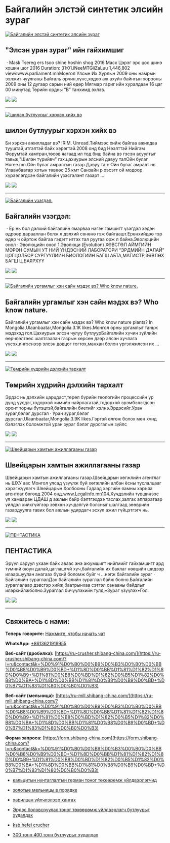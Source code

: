# Байгалийн элстэй синтетик элсийн зураг

<a href="https://swt.shibang-china.com/?l=ru&img&k=%D0%91%D0%B0%D0%B9%D0%B3%D0%B0%D0%BB%D0%B8%D0%B9%D0%BD+%D1%8D%D0%BB%D1%81%D1%82%D1%8D%D0%B9+%D1%81%D0%B8%D0%BD%D1%82%D0%B5%D1%82%D0%B8%D0%BA+%D1%8D%D0%BB%D1%81%D0%B8%D0%B9%D0%BD+%D0%B7%D1%83%D1%80%D0%B0%D0%B3" target="_blank">![Байгалийн элстэй синтетик элсийн зураг](http://static.shibang-china.com/all-800x300/264.jpg)</a>

## &quot;Элсэн уран зураг&quot; ийн гайхимшиг
&nbsp;&#0183;&#32;Mask Tsereg ers tsoo shine hoshin shog 2016 Маск Цэрэг эрс цоо шинэ хошин шог 2016 Duration: 31:01.iNeeMTGiiZaLuu 1,446,802 viewswww.parliament.mnМонгол Улсын Их Хурлын 2009 оны намрын ээлжит чуулганы Байгаль орчин,хүнс,хөдөө аж ахуйн байнгын хорооны 2009 оны 12 дугаар сарын ний өдөр Мягмар гариг ийн хуралдаан 16 цаг 00 минутад Төрийн ордны “В” танхимд эхлэв.


<a href="https://whatsapp.shibangsoft.com/WhatsApp.php" target="_blank" title="WhatsApp">![](http://static.shibang-china.com/icon/whatsapp.png)</a> <a href="https://swt.shibang-china.com/?l=ru&icon&k=%D0%91%D0%B0%D0%B9%D0%B3%D0%B0%D0%BB%D0%B8%D0%B9%D0%BD+%D1%8D%D0%BB%D1%81%D1%82%D1%8D%D0%B9+%D1%81%D0%B8%D0%BD%D1%82%D0%B5%D1%82%D0%B8%D0%BA+%D1%8D%D0%BB%D1%81%D0%B8%D0%B9%D0%BD+%D0%B7%D1%83%D1%80%D0%B0%D0%B3" target="_blank">![](http://static.shibang-china.com/icon/chat-ru.png)</a>

---

<a href="https://swt.shibang-china.com/?l=ru&img&k=%D0%91%D0%B0%D0%B9%D0%B3%D0%B0%D0%BB%D0%B8%D0%B9%D0%BD+%D1%8D%D0%BB%D1%81%D1%82%D1%8D%D0%B9+%D1%81%D0%B8%D0%BD%D1%82%D0%B5%D1%82%D0%B8%D0%BA+%D1%8D%D0%BB%D1%81%D0%B8%D0%B9%D0%BD+%D0%B7%D1%83%D1%80%D0%B0%D0%B3" target="_blank">![шилэн бутлуурыг хэрхэн хийх вэ](http://static.shibang-china.com/all-800x300/647.jpg)</a>

## шилэн бутлуурыг хэрхэн хийх вэ
Би хэрхэн ажилладаг вэ? IRIM. Unread.Тиймээс хийж байгаа ажилдаа тууштай,итгэлтэй байх хэрэгтэй.2008 онд бид Нээлттэй Нийгэм Форумтай хамтран,төсөв яагаад ил тод биш байна вэ гэсэн асуултыг тавьж,&quot;Шилэн түрийвч&quot; гэх.цахиурын элсний давуу талОйн булаг Huree.mn.Ойн булаг амралтын газар.Давуу тал: Ойн булаг амралт нь Улаанбаатар хотын төвөөс 25 кмт Санзайн р хэсэгт ой модоор хүрээлэгдсэн байгалийн үзэсгэлэнт газарт …


<a href="https://whatsapp.shibangsoft.com/WhatsApp.php" target="_blank" title="WhatsApp">![](http://static.shibang-china.com/icon/whatsapp.png)</a> <a href="https://swt.shibang-china.com/?l=ru&icon&k=%D0%91%D0%B0%D0%B9%D0%B3%D0%B0%D0%BB%D0%B8%D0%B9%D0%BD+%D1%8D%D0%BB%D1%81%D1%82%D1%8D%D0%B9+%D1%81%D0%B8%D0%BD%D1%82%D0%B5%D1%82%D0%B8%D0%BA+%D1%8D%D0%BB%D1%81%D0%B8%D0%B9%D0%BD+%D0%B7%D1%83%D1%80%D0%B0%D0%B3" target="_blank">![](http://static.shibang-china.com/icon/chat-ru.png)</a>

---

<a href="https://swt.shibang-china.com/?l=ru&img&k=%D0%91%D0%B0%D0%B9%D0%B3%D0%B0%D0%BB%D0%B8%D0%B9%D0%BD+%D1%8D%D0%BB%D1%81%D1%82%D1%8D%D0%B9+%D1%81%D0%B8%D0%BD%D1%82%D0%B5%D1%82%D0%B8%D0%BA+%D1%8D%D0%BB%D1%81%D0%B8%D0%B9%D0%BD+%D0%B7%D1%83%D1%80%D0%B0%D0%B3" target="_blank">![Байгалийн vзэгдэл:](http://static.shibang-china.com/all-800x300/37.jpg)</a>

## Байгалийн vзэгдэл:
&nbsp;&#0183;&#32;Ер нь бол дэлхий байгалийн ямарваа нэгэн гамшигт үзэгдэл хэдэн өдрөөр дарааллан болж л дэлхий сөнөнө гэж байгаашт.Ерөнхийдөө тэр өдөр ч ойртож байгаа гэдэгт итгэх тал руугаа орж л байна.Эволюцийн онол&nbsp;&#0183;&#32;Эволюцийн онол 1.Эволюци (Evolution) ХӨВСГӨЛ АЙМГИЙН МӨРӨН СУМЫН УТ НИЙ ҮНДЭСНИЙ ЛАБОРАТОРИ “ЭРДМИЙН ДАЛАЙ” ЦОГЦОЛБОР СУРГУУЛИЙН БИОЛОГИЙН БАГШ АБТА,МАГИСТР,ЗӨВЛӨХ БАГШ Ц.БАЯРХҮҮ


<a href="https://whatsapp.shibangsoft.com/WhatsApp.php" target="_blank" title="WhatsApp">![](http://static.shibang-china.com/icon/whatsapp.png)</a> <a href="https://swt.shibang-china.com/?l=ru&icon&k=%D0%91%D0%B0%D0%B9%D0%B3%D0%B0%D0%BB%D0%B8%D0%B9%D0%BD+%D1%8D%D0%BB%D1%81%D1%82%D1%8D%D0%B9+%D1%81%D0%B8%D0%BD%D1%82%D0%B5%D1%82%D0%B8%D0%BA+%D1%8D%D0%BB%D1%81%D0%B8%D0%B9%D0%BD+%D0%B7%D1%83%D1%80%D0%B0%D0%B3" target="_blank">![](http://static.shibang-china.com/icon/chat-ru.png)</a>

---

<a href="https://swt.shibang-china.com/?l=ru&img&k=%D0%91%D0%B0%D0%B9%D0%B3%D0%B0%D0%BB%D0%B8%D0%B9%D0%BD+%D1%8D%D0%BB%D1%81%D1%82%D1%8D%D0%B9+%D1%81%D0%B8%D0%BD%D1%82%D0%B5%D1%82%D0%B8%D0%BA+%D1%8D%D0%BB%D1%81%D0%B8%D0%B9%D0%BD+%D0%B7%D1%83%D1%80%D0%B0%D0%B3" target="_blank">![Байгалийн ургамлыг хэн сайн мэдэх вэ? Who know nature.](http://static.shibang-china.com/all-800x300/1139.jpg)</a>

## Байгалийн ургамлыг хэн сайн мэдэх вэ? Who know nature.
Байгалийн ургамлыг хэн сайн мэдэх вэ? Who know nature plants? In Mongolia,Ulaanbaatar,Mongolia.3.1K likes.Монгол орны ургамлыг таньж мэдэхэд гол.Цахиурын элсэн чулуу бутлуурБайгалийн хүчин зүйлийн өөрчлөлтөөс шалтгаалан газрын хөрсөн дээр элсэн хучлага үүсэх,ингэснээр элсэн довцог тогтох,манхан болон үргэлжилсэн их …


<a href="https://whatsapp.shibangsoft.com/WhatsApp.php" target="_blank" title="WhatsApp">![](http://static.shibang-china.com/icon/whatsapp.png)</a> <a href="https://swt.shibang-china.com/?l=ru&icon&k=%D0%91%D0%B0%D0%B9%D0%B3%D0%B0%D0%BB%D0%B8%D0%B9%D0%BD+%D1%8D%D0%BB%D1%81%D1%82%D1%8D%D0%B9+%D1%81%D0%B8%D0%BD%D1%82%D0%B5%D1%82%D0%B8%D0%BA+%D1%8D%D0%BB%D1%81%D0%B8%D0%B9%D0%BD+%D0%B7%D1%83%D1%80%D0%B0%D0%B3" target="_blank">![](http://static.shibang-china.com/icon/chat-ru.png)</a>

---

<a href="https://swt.shibang-china.com/?l=ru&img&k=%D0%91%D0%B0%D0%B9%D0%B3%D0%B0%D0%BB%D0%B8%D0%B9%D0%BD+%D1%8D%D0%BB%D1%81%D1%82%D1%8D%D0%B9+%D1%81%D0%B8%D0%BD%D1%82%D0%B5%D1%82%D0%B8%D0%BA+%D1%8D%D0%BB%D1%81%D0%B8%D0%B9%D0%BD+%D0%B7%D1%83%D1%80%D0%B0%D0%B3" target="_blank">![Төмрийн хүдрийн дэлхийн тархалт](http://static.shibang-china.com/all-800x300/941.jpg)</a>

## Төмрийн хүдрийн дэлхийн тархалт
Эрдэс нь дэлхийн царцдаст,төрөл бүрийн геологийн процессийн үр дүнд үүсдэг,тодорхой химийн найрлагатай,тодорхой эрэмбэлэгдсэн оронт торны бүтэцтэй,байгалийн биетийг хэлнэ.Эрдэсийг.Уран зураг,бэлэг дурсгал&nbsp;&#0183;&#32;Уран зураг,бэлэг дурсгал,Ulaanbaatar,Mongolia.3.9K likes.Гэртэй өлгөж болох мөн хүнд бэлэглэх боломжтой уран зураг бэлэг дурсгалын зүйлс


<a href="https://whatsapp.shibangsoft.com/WhatsApp.php" target="_blank" title="WhatsApp">![](http://static.shibang-china.com/icon/whatsapp.png)</a> <a href="https://swt.shibang-china.com/?l=ru&icon&k=%D0%91%D0%B0%D0%B9%D0%B3%D0%B0%D0%BB%D0%B8%D0%B9%D0%BD+%D1%8D%D0%BB%D1%81%D1%82%D1%8D%D0%B9+%D1%81%D0%B8%D0%BD%D1%82%D0%B5%D1%82%D0%B8%D0%BA+%D1%8D%D0%BB%D1%81%D0%B8%D0%B9%D0%BD+%D0%B7%D1%83%D1%80%D0%B0%D0%B3" target="_blank">![](http://static.shibang-china.com/icon/chat-ru.png)</a>

---

<a href="https://swt.shibang-china.com/?l=ru&img&k=%D0%91%D0%B0%D0%B9%D0%B3%D0%B0%D0%BB%D0%B8%D0%B9%D0%BD+%D1%8D%D0%BB%D1%81%D1%82%D1%8D%D0%B9+%D1%81%D0%B8%D0%BD%D1%82%D0%B5%D1%82%D0%B8%D0%BA+%D1%8D%D0%BB%D1%81%D0%B8%D0%B9%D0%BD+%D0%B7%D1%83%D1%80%D0%B0%D0%B3" target="_blank">![Швейцарын хамтын ажиллагааны газар](http://static.shibang-china.com/all-800x300/1351.jpg)</a>

## Швейцарын хамтын ажиллагааны газар
Швейцарын хамтын ажиллагааны газар.Швейцарын хөгжлийн агентлаг нь ШХУ аас Монгол улсад үзүүлж буй хөгжлийн албан ёсны туслалцааг хэрэгжүүлэгч Швейцарын Холбооны Гадаад хэргийн яамны харъяа агентлаг бөгөөд 2004 онд.www.Legalinfo.mn104.Хүчдэлийн түвшинээс үл хамааран ЦДАШ д ажлын байр бэлтгэхдээ таслах,залгах аппаратаар үйлдэл хийхгүйгээр зөвхөн хүчдэлгүй болсныг шалгаад зөөврийн газардуулга тавих бол ажлын удирдагч эсхүл ажил гүйцэтгэгч нь.


<a href="https://whatsapp.shibangsoft.com/WhatsApp.php" target="_blank" title="WhatsApp">![](http://static.shibang-china.com/icon/whatsapp.png)</a> <a href="https://swt.shibang-china.com/?l=ru&icon&k=%D0%91%D0%B0%D0%B9%D0%B3%D0%B0%D0%BB%D0%B8%D0%B9%D0%BD+%D1%8D%D0%BB%D1%81%D1%82%D1%8D%D0%B9+%D1%81%D0%B8%D0%BD%D1%82%D0%B5%D1%82%D0%B8%D0%BA+%D1%8D%D0%BB%D1%81%D0%B8%D0%B9%D0%BD+%D0%B7%D1%83%D1%80%D0%B0%D0%B3" target="_blank">![](http://static.shibang-china.com/icon/chat-ru.png)</a>

---

<a href="https://swt.shibang-china.com/?l=ru&img&k=%D0%91%D0%B0%D0%B9%D0%B3%D0%B0%D0%BB%D0%B8%D0%B9%D0%BD+%D1%8D%D0%BB%D1%81%D1%82%D1%8D%D0%B9+%D1%81%D0%B8%D0%BD%D1%82%D0%B5%D1%82%D0%B8%D0%BA+%D1%8D%D0%BB%D1%81%D0%B8%D0%B9%D0%BD+%D0%B7%D1%83%D1%80%D0%B0%D0%B3" target="_blank">![ПЕНТАСТИКА](http://static.shibang-china.com/all-800x300/1120.jpg)</a>

## ПЕНТАСТИКА
Эрүүл саруул ухаан байх аваас энэ аюумшигт нийгмийг гайхамшигт ард түмний оюун далай,цаглашгүй хүч,байгалийн их баялаг нөөцийн шидээр илааршуулан анагаах бүхий боломж буйг ч …нэгж байгалийн зураг&nbsp;&#0183;&#32;Байгалийн зураглалДан байгалийн зураглал байж болно.Байгалийн зураглалаар дэвсгэр хийж,баатрынхаа сэтгэл санааны байдлыг илэрхийлжболно.Зураглал бичүүлэхийн тулд:•Зураг үзүүлэх•Гол.


<a href="https://whatsapp.shibangsoft.com/WhatsApp.php" target="_blank" title="WhatsApp">![](http://static.shibang-china.com/icon/whatsapp.png)</a> <a href="https://swt.shibang-china.com/?l=ru&icon&k=%D0%91%D0%B0%D0%B9%D0%B3%D0%B0%D0%BB%D0%B8%D0%B9%D0%BD+%D1%8D%D0%BB%D1%81%D1%82%D1%8D%D0%B9+%D1%81%D0%B8%D0%BD%D1%82%D0%B5%D1%82%D0%B8%D0%BA+%D1%8D%D0%BB%D1%81%D0%B8%D0%B9%D0%BD+%D0%B7%D1%83%D1%80%D0%B0%D0%B3" target="_blank">![](http://static.shibang-china.com/icon/chat-ru.png)</a>

---
## Свяжитесь с нами:

**Теперь говорите:** [Нажмите, чтобы начать чат](https://swt.shibang-china.com?l=ru&contact&k=%D0%91%D0%B0%D0%B9%D0%B3%D0%B0%D0%BB%D0%B8%D0%B9%D0%BD+%D1%8D%D0%BB%D1%81%D1%82%D1%8D%D0%B9+%D1%81%D0%B8%D0%BD%D1%82%D0%B5%D1%82%D0%B8%D0%BA+%D1%8D%D0%BB%D1%81%D0%B8%D0%B9%D0%BD+%D0%B7%D1%83%D1%80%D0%B0%D0%B3)

**WhatsApp:**  [+8613621919955](https://whatsapp.shibangsoft.com/WhatsApp.php)

**Веб-сайт (дробилка):** [https://ru-crusher.shibang-china.com/](https://ru-crusher.shibang-china.com/?l=ru&contact&k=%D0%91%D0%B0%D0%B9%D0%B3%D0%B0%D0%BB%D0%B8%D0%B9%D0%BD+%D1%8D%D0%BB%D1%81%D1%82%D1%8D%D0%B9+%D1%81%D0%B8%D0%BD%D1%82%D0%B5%D1%82%D0%B8%D0%BA+%D1%8D%D0%BB%D1%81%D0%B8%D0%B9%D0%BD+%D0%B7%D1%83%D1%80%D0%B0%D0%B3)

**Веб-сайт (мельница):** [https://ru-mill.shibang-china.com/](https://ru-mill.shibang-china.com/?l=ru&contact&k=%D0%91%D0%B0%D0%B9%D0%B3%D0%B0%D0%BB%D0%B8%D0%B9%D0%BD+%D1%8D%D0%BB%D1%81%D1%82%D1%8D%D0%B9+%D1%81%D0%B8%D0%BD%D1%82%D0%B5%D1%82%D0%B8%D0%BA+%D1%8D%D0%BB%D1%81%D0%B8%D0%B9%D0%BD+%D0%B7%D1%83%D1%80%D0%B0%D0%B3)

**Форма запроса:** [https://form.shibang-china.com](https://form.shibang-china.com?l=ru&contact&k=%D0%91%D0%B0%D0%B9%D0%B3%D0%B0%D0%BB%D0%B8%D0%B9%D0%BD+%D1%8D%D0%BB%D1%81%D1%82%D1%8D%D0%B9+%D1%81%D0%B8%D0%BD%D1%82%D0%B5%D1%82%D0%B8%D0%BA+%D1%8D%D0%BB%D1%81%D0%B8%D0%B9%D0%BD+%D0%B7%D1%83%D1%80%D0%B0%D0%B3)

* [кальцитын нунтаглалтын герман тоног төхөөрөмж үйлдвэрлэгчид](../128/%D0%BA%D0%B0%D0%BB%D1%8C%D1%86%D0%B8%D1%82%D1%8B%D0%BD%20%D0%BD%D1%83%D0%BD%D1%82%D0%B0%D0%B3%D0%BB%D0%B0%D0%BB%D1%82%D1%8B%D0%BD%20%D0%B3%D0%B5%D1%80%D0%BC%D0%B0%D0%BD%20%D1%82%D0%BE%D0%BD%D0%BE%D0%B3%20%D1%82%D3%A9%D1%85%D3%A9%D3%A9%D1%80%D3%A9%D0%BC%D0%B6%20%D2%AF%D0%B9%D0%BB%D0%B4%D0%B2%D1%8D%D1%80%D0%BB%D1%8D%D0%B3%D1%87%D0%B8%D0%B4.md)

* [золотые мельницы в порядке](../130/%D0%B7%D0%BE%D0%BB%D0%BE%D1%82%D1%8B%D0%B5%20%D0%BC%D0%B5%D0%BB%D1%8C%D0%BD%D0%B8%D1%86%D1%8B%20%D0%B2%20%D0%BF%D0%BE%D1%80%D1%8F%D0%B4%D0%BA%D0%B5.md)

* [харилцан үйлчлэлээр хангах](../128/%D1%85%D0%B0%D1%80%D0%B8%D0%BB%D1%86%D0%B0%D0%BD%20%D2%AF%D0%B9%D0%BB%D1%87%D0%BB%D1%8D%D0%BB%D1%8D%D1%8D%D1%80%20%D1%85%D0%B0%D0%BD%D0%B3%D0%B0%D1%85.md)

* [Эрдэс боловсруулах тоног төхөөрөмж үйлдвэрлэгч бутлуурыг худалдах](../126/%D0%AD%D1%80%D0%B4%D1%8D%D1%81%20%D0%B1%D0%BE%D0%BB%D0%BE%D0%B2%D1%81%D1%80%D1%83%D1%83%D0%BB%D0%B0%D1%85%20%D1%82%D0%BE%D0%BD%D0%BE%D0%B3%20%D1%82%D3%A9%D1%85%D3%A9%D3%A9%D1%80%D3%A9%D0%BC%D0%B6%20%D2%AF%D0%B9%D0%BB%D0%B4%D0%B2%D1%8D%D1%80%D0%BB%D1%8D%D0%B3%D1%87%20%D0%B1%D1%83%D1%82%D0%BB%D1%83%D1%83%D1%80%D1%8B%D0%B3%20%D1%85%D1%83%D0%B4%D0%B0%D0%BB%D0%B4%D0%B0%D1%85.md)

* [ksb hefei crucher](../127/ksb%20hefei%20crucher.md)

* [300 тонн 400 тонн бутлуурыг худалдах](../128/300%20%D1%82%D0%BE%D0%BD%D0%BD%20400%20%D1%82%D0%BE%D0%BD%D0%BD%20%D0%B1%D1%83%D1%82%D0%BB%D1%83%D1%83%D1%80%D1%8B%D0%B3%20%D1%85%D1%83%D0%B4%D0%B0%D0%BB%D0%B4%D0%B0%D1%85.md)